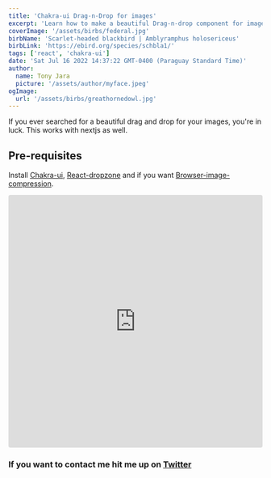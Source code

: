 ```yaml
---
title: 'Chakra-ui Drag-n-Drop for images'
excerpt: 'Learn how to make a beautiful Drag-n-drop component for image upload.'
coverImage: '/assets/birbs/federal.jpg'
birbName: 'Scarlet-headed blackbird | Amblyramphus holosericeus'
birbLink: 'https://ebird.org/species/schbla1/'
tags: ['react', 'chakra-ui']
date: 'Sat Jul 16 2022 14:37:22 GMT-0400 (Paraguay Standard Time)'
author:
  name: Tony Jara
  picture: '/assets/author/myface.jpeg'
ogImage:
  url: '/assets/birbs/greathornedowl.jpg'
---
```


If you ever searched for a beautiful drag and drop for your images, you're in luck. This works with nextjs as well.

## Pre-requisites

Install [Chakra-ui](https://chakra-ui.com/getting-started), [React-dropzone](https://react-dropzone.js.org/) and if you want [Browser-image-compression](https://github.com/Donaldcwl/browser-image-compression).

<iframe
  src="https://codesandbox.io/embed/nameless-breeze-cf20g8?fontsize=14&hidenavigation=1&theme=dark"
  style="width:100%; height:500px; border:0; border-radius: 4px; overflow:hidden;"
  title="nameless-breeze-cf20g8"
  allow="accelerometer; ambient-light-sensor; camera; encrypted-media; geolocation; gyroscope; hid; microphone; midi; payment; usb; vr; xr-spatial-tracking"
  sandbox="allow-forms allow-modals allow-popups allow-presentation allow-same-origin allow-scripts"
></iframe>

### If you want to contact me hit me up on <a href="https://twitter.com/nytoraja" target="_blank">Twitter</a>
